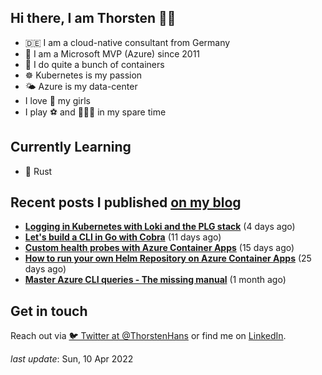 ## Hi there, I am Thorsten 👋🏼

- 🇩🇪 I am a cloud-native consultant from Germany
- 🔷 I am a Microsoft MVP (Azure) since 2011
- 🐳 I do quite a bunch of containers
- ☸️ Kubernetes is my passion
- 🌤 Azure is my data-center
- I love 💞 my girls
- I play ⚽️ and 🏃🏻‍♂️ in my spare time

## Currently Learning

- 🦀 Rust

## Recent posts I published [on my blog](https://thorsten-hans.com)

- **[Logging in Kubernetes with Loki and the PLG stack](https://thorsten-hans.com/logging-in-kubernetes-with-loki-and-plg-stack/)** (4 days ago)
- **[Let's build a CLI in Go with Cobra](https://thorsten-hans.com/lets-build-a-cli-in-go-with-cobra/)** (11 days ago)
- **[Custom health probes with Azure Container Apps](https://thorsten-hans.com/custom-health-probes-with-azure-container-apps/)** (15 days ago)
- **[How to run your own Helm Repository on Azure Container Apps](https://thorsten-hans.com/how-to-run-your-own-helm-repository-on-azure-container-apps/)** (25 days ago)
- **[Master Azure CLI queries - The missing manual](https://thorsten-hans.com/master-azure-cli-queries-the-missing-manual/)** (1 month ago)

## Get in touch

Reach out via [🐦 Twitter at @ThorstenHans](https://twitter.com/ThorstenHans) or find me on [LinkedIn](https://linkedin.com/in/ThorstenHans).

_last update_: Sun, 10 Apr 2022
